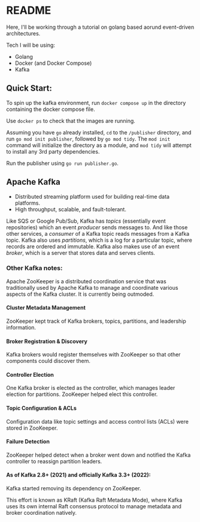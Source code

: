 # README

Here, I'll be working through a tutorial on golang based aorund event-driven architectures.

Tech I will be using:
- Golang
- Docker (and Docker Compose)
- Kafka

## Quick Start:

To spin up the kafka environment, run `docker compose up` in the directory containing the docker compose file.

Use `docker ps` to check that the images are running.

Assuming you have `go` already installed, `cd` to the `/publisher` directory, and run `go mod init publisher`, followed by `go mod tidy`. The `mod init` command will initialize the directory as a module, and `mod tidy` will attempt to install any 3rd party dependencies.

Run the publisher using `go run publisher.go`.

## Apache Kafka

- Distributed streaming platform used for building real-time data platforms.
- High throughput, scalable, and fault-tolerant.

Like SQS or Google Pub/Sub, Kafka has *topics* (essentially event repositories) which an event *producer* sends messages to. And like those other services, a *consumer* of a Kafka topic reads messages from a Kafka topic. Kafka also uses *partitions*, which is a log for a particular topic, where records are ordered and immutable. Kafka also makes use of an event *broker*, which is a server that stores data and serves clients.



### Other Kafka notes:

Apache ZooKeeper is a distributed coordination service that was traditionally used by Apache Kafka to manage and coordinate various aspects of the Kafka cluster. It is currently being outmoded.

#### Cluster Metadata Management

ZooKeeper kept track of Kafka brokers, topics, partitions, and leadership information.

#### Broker Registration & Discovery

Kafka brokers would register themselves with ZooKeeper so that other components could discover them.

#### Controller Election

One Kafka broker is elected as the controller, which manages leader election for partitions. ZooKeeper helped elect this controller.

#### Topic Configuration & ACLs

Configuration data like topic settings and access control lists (ACLs) were stored in ZooKeeper.

#### Failure Detection

ZooKeeper helped detect when a broker went down and notified the Kafka controller to reassign partition leaders.

#### As of Kafka 2.8+ (2021) and officially Kafka 3.3+ (2022):

Kafka started removing its dependency on ZooKeeper.

This effort is known as KRaft (Kafka Raft Metadata Mode), where Kafka uses its own internal Raft consensus protocol to manage metadata and broker coordination natively.

```golang

```